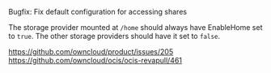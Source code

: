 Bugfix: Fix default configuration for accessing shares

The storage provider mounted at `/home` should always have EnableHome set to `true`. The other storage providers should have it set to `false`.

https://github.com/owncloud/product/issues/205
https://github.com/owncloud/ocis/ocis-revapull/461


